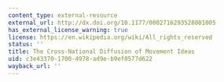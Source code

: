 ```yaml
---
content_type: external-resource
external_url: http://dx.doi.org/10.1177/0002716293528001005
has_external_license_warning: true
license: https://en.wikipedia.org/wiki/All_rights_reserved
status: ''
title: The Cross-National Diffusion of Movement Ideas
uid: c3e43370-1700-4978-ad9e-b9ef0577d622
wayback_url: ''
---
```

